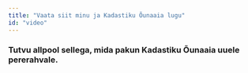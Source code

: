 ```yaml
---
title: "Vaata siit minu ja Kadastiku Õunaaia lugu"
id: "video"
---
```


### Tutvu allpool sellega, mida pakun Kadastiku Õunaaia uuele pererahvale.
